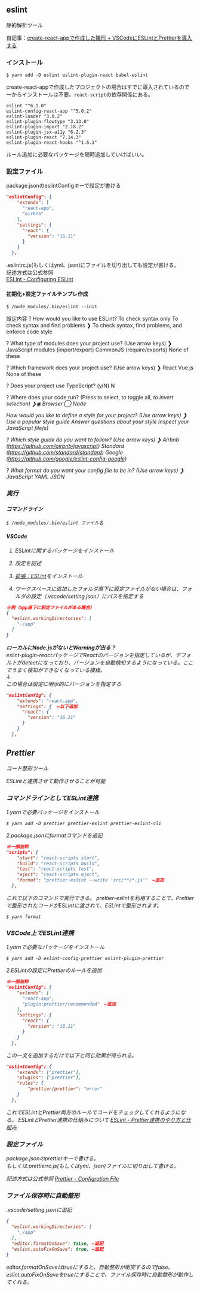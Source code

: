## eslint
静的解析ツール

自記事：[create-react-appで作成した雛形 + VSCodeにESLintとPrettierを導入する](https://qiita.com/h-yoshikawa44/items/14a114da903fb0eff886)

### インストール
`$ yarn add -D eslint eslint-plugin-react babel-eslint`

create-react-appで作成したプロジェクトの場合はすでに導入されているので一からインストールは不要。`react-script`の依存関係にある。
```
eslint "^6.1.0"
eslint-config-react-app "^5.0.2"
eslint-loader "3.0.2"
eslint-plugin-flowtype "3.13.0"
eslint-plugin-import "2.18.2"
eslint-plugin-jsx-a11y "6.2.3"
eslint-plugin-react "7.14.3"
eslint-plugin-react-hooks "^1.6.1"
```
ルール追加に必要なパッケージを随時追加していけばいい。

### 設定ファイル
package.jsonのeslintConfigキーで設定が書ける
```json
"eslintConfig": {
    "extends": [
      "react-app",
      "airbnb"
    ],
    "settings": {
      "react": {
        "version": "16.11"
      }
    }
  },
```

.eslintrc.js(もしくはyml、json)にファイルを切り出しても設定が書ける。  
記述方式は公式参照  
[ESLint - Configuring ESLint](https://eslint.org/docs/user-guide/configuring)


#### 初期化+設定ファイルテンプレ作成  
`$ /node_modules/.bin/eslint --init`

設定内容
? How would you like to use ESLint?
  To check syntax only
  To check syntax and find problems
❯ To check syntax, find problems, and enforce code style 

? What type of modules does your project use? (Use arrow keys)
❯ JavaScript modules (import/export)
  CommonJS (require/exports)
  None of these

? Which framework does your project use? (Use arrow keys)
❯ React
  Vue.js
  None of these

? Does your project use TypeScript? (y/N) N

? Where does your code run? (Press <space> to select, <a> to toggle all, <i> to invert selection)
❯◉ Browser
 ◯ Node

How would you like to define a style for your project? (Use arrow keys)
❯ Use a popular style guide
  Answer questions about your style
  Inspect your JavaScript file(s)

? Which style guide do you want to follow? (Use arrow keys)
❯ Airbnb (https://github.com/airbnb/javascript)
  Standard (https://github.com/standard/standard)
  Google (https://github.com/google/eslint-config-google)

? What format do you want your config file to be in? (Use arrow keys)
❯ JavaScript
  YAML
  JSON

### 実行  
#### コマンドライン
`$ /node_modules/.bin/eslint ファイル名`

#### VSCode
1. ESLintに関するパッケージをインストール
2. 設定を記述
3. [拡張：ESLint](https://marketplace.visualstudio.com/items?itemName=dbaeumer.vscode-eslint)をインストール

4. ワークスペースに追加したフォルダ直下に設定ファイルがない場合は、フォルダの設定（.vscode/setting.json）にパスを指定する
```json
※例（app直下に設定ファイルがある場合）
{
  "eslint.workingDirectories": [
    "./app"
  ]
}
```

**ローカルにNode.jsがないとWarningが出る？**  
eslint-plugin-reactパッケージでReactのバージョンを指定しているが、デフォルトがdetectになっており、バージョンを自動検知するようになっている。ここでうまく検知ができなくなっている模様。  
↓  
この場合は設定に明示的にバージョンを指定する
```json
"eslintConfig": {
    "extends": "react-app",
    "settings": {  ←以下追加
      "react": {
        "version": "16.11"
      }
    }
  },
```

## Prettier
コード整形ツール

ESLintと連携させて動作させることが可能

### コマンドラインとしてESLint連携

1.yarnで必要パッケージをインストール
```
$ yarn add -D prettier prettier-eslint prettier-eslint-cli
```

2.package.jsonにformatコマンドを追記

```json
※一部抜粋
"scripts": {
    "start": "react-scripts start",
    "build": "react-scripts build",
    "test": "react-scripts test",
    "eject": "react-scripts eject",
    "format": "prettier-eslint --write 'src/**/*.js'"　←追加
  },
 ```

これで以下のコマンドで実行できる。
prettier-eslintを利用することで、Prettierで整形されたコードがESLintに渡されて、ESLintで整形されます。
```
$ yarn format
```

### VSCode上でESLint連携
1.yarnで必要なパッケージをインストール
```
$ yarn add -D eslint-config-prettier eslint-plugin-prettier
```

2.ESLintの設定にPrettierのルールを追加
```json
※一部抜粋
"eslintConfig": {
    "extends": [
      "react-app",
      "plugin:prettier/recommended"　←追加
    ],
    "settings": {
      "react": {
        "version": "16.11"
      }
    }
  },
```

この一文を追加するだけで以下と同じ効果が得られる。

```json
"eslintConfig": {
    "extends": ["prettier"],
    "plugins": ["prettier"],
    "rules": {
        "prettier/prettier": "error"
    }
  },
 ```
これでESLintとPrettier両方のルールでコードをチェックしてくれるようになる。
ESLintとPrettier連携の仕組みについて
[ESLint - Prettier連携のやり方と仕組み](https://qiita.com/ikngtty/items/4df2e13d2fa1c4c47528)

### 設定ファイル
package.jsonのprettierキーで書ける。  
もしくは.prettierrc.js(もしくはyml、json)ファイルに切り出して書ける。

記述方式は公式参照
[Prettier - Configration File](https://prettier.io/docs/en/configuration.html)

### ファイル保存時に自動整形
.vscode/setting.jsonに追記
```json
{
  "eslint.workingDirectories": [
    "./app"
  ],
  "editor.formatOnSave": false, ←追記
  "eslint.autoFixOnSave": true, ←追記
}
```
editor.formatOnSaveはtrueにすると、自動整形が衝突するのでfalse。
eslint.autoFixOnSaveをtrueにすることで、ファイル保存時に自動整形が動作してくれる。
